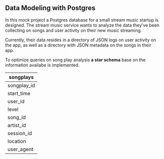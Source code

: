 ## Data Modeling with Postgres

In this mock project a Postgres database for a small stream music startup is designed. The stream music service wants to analyze the data they've been collecting on songs and user activity on their new music streaming.

Currently, their data resides in a directory of JSON logs on user activity on the app, as well as a directory with JSON metadata on the songs in their app.

To optimize queries on song play analysis **a star schema** base on the information availabe is implemented.  

|   **songplays**  |
|--------------|
|  songplay_id |
|  start_time |
|  user_id |
| level |
| song_id |
| artist_id |
| session_id |
| location |
| user_agent |
